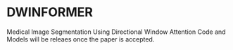 # DWINFORMER
Medical Image Segmentation Using Directional Window Attention
Code and Models will be releaes once the paper is accepted.

